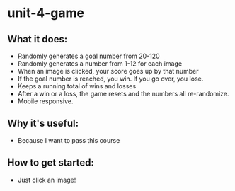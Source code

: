 # unit-4-game
## What it does:
* Randomly generates a goal number from 20-120
* Randomly generates a number from 1-12 for each image
* When an image is clicked, your score goes up by that number
* If the goal number is reached, you win. If you go over, you lose.
* Keeps a running total of wins and losses
* After a win or a loss, the game resets and the numbers all re-randomize.
* Mobile responsive. 
## Why it's useful:
* Because I want to pass this course
## How to get started:
* Just click an image!